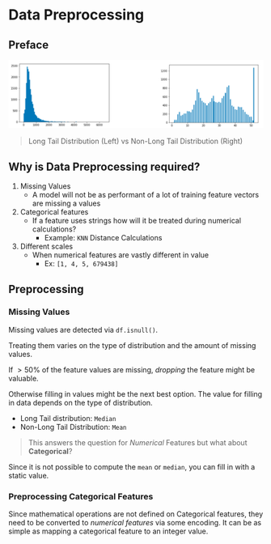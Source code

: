 # Data Preprocessing
## Preface
![long_vs_normal_dist](../img/long_vs_normal_dist.png)

> Long Tail Distribution (Left) vs Non-Long Tail Distribution (Right)

## Why is Data Preprocessing required?
1. Missing Values
	+ A model will not be as performant of a lot of training feature vectors are missing a values
2. Categorical features
	+ If a feature uses strings how will it be treated during numerical calculations?
		+ Example: `KNN` Distance Calculations
3. Different scales
	+ When numerical features are vastly different in value
		+ Ex: `[1, 4, 5, 679438]` 

## Preprocessing
### Missing Values
Missing values are detected via `df.isnull()`.

Treating them varies on the type of distribution and the amount of missing values.

If $\gt 50\%$ of the feature values are missing, *dropping* the feature might be valuable. 

Otherwise filling in values might be the next best option. The value for filling in data depends on the type of distribution. 
+ Long Tail distribution: `Median`
+ Non-Long Tail Distribution: `Mean` 

> This answers the question for *Numerical* Features but what about **Categorical**?

Since it is not possible to compute the `mean` or `median`, you can fill in with a static value. 

### Preprocessing Categorical Features
Since mathematical operations are not defined on Categorical features, they need to be converted to *numerical features* via some encoding. It can be as simple as mapping a categorical feature to an integer value. 